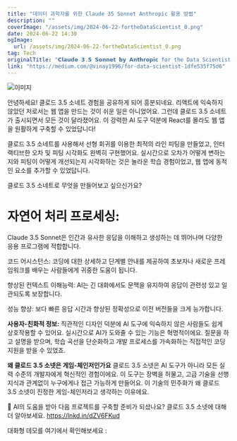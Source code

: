 ```yaml
---
title: "데이터 과학자를 위한 Claude 35 Sonnet Anthropic 활용 방법"
description: ""
coverImage: "/assets/img/2024-06-22-fortheDataScientist_0.png"
date: 2024-06-22 14:30
ogImage: 
  url: /assets/img/2024-06-22-fortheDataScientist_0.png
tag: Tech
originalTitle: "𝗖𝗹𝗮𝘂𝗱𝗲 𝟯.𝟱 𝗦𝗼𝗻𝗻𝗲𝘁 𝗯𝘆 𝗔𝗻𝘁𝗵𝗿𝗼𝗽𝗶𝗰 for the Data Scientist"
link: "https://medium.com/@vinay1996/for-data-scientist-1dfe535f75d6"
---
```



![이미지](/assets/img/2024-06-22-fortheDataScientist_0.png)

안녕하세요! 클로드 3.5 소네트 경험을 공유하게 되어 흥분되네요. 리액트에 익숙하지 않았던 저로서는 웹 앱을 만드는 것이 쉬운 일은 아니었어요. 그런데 클로드 3.5 소네트가 출시되면서 모든 것이 달라졌어요. 이 강력한 AI 도구 덕분에 React를 몰라도 웹 앱을 원활하게 구축할 수 있었답니다!

클로드 3.5 소네트를 사용해서 선형 회귀를 이용한 최적의 라인 피팅을 만들었고, 인터랙티브한 오차 및 피팅 시각화도 완벽히 구현했어요. 실시간으로 오차가 어떻게 변하는지와 피팅이 어떻게 개선되는지 시각화하는 것은 놀라운 학습 경험이었고, 웹 앱에 동적인 요소를 추가할 수 있었답니다.

클로드 3.5 소네트로 무엇을 만들어보고 싶으신가요?

<div class="content-ad"></div>

# 자연어 처리 프로세싱:
Claude 3.5 Sonnet은 인간과 유사한 응답을 이해하고 생성하는 데 뛰어나며 다양한 응용 프로그램에 적합합니다.

코드 어시스턴스:
코딩에 대한 상세하고 단계별 안내를 제공하여 초보자나 새로운 프레임워크를 배우는 사람들에게 귀중한 도움이 됩니다.

향상된 컨텍스트 이해능력:
AI는 긴 대화에서도 문맥을 유지하여 응답이 관련성 있고 일관되도록 보장합니다.

성능 향상:
보다 빠른 응답 시간과 향상된 정확성으로 이전 버전들을 크게 능가합니다.

<div class="content-ad"></div>

**사용자-친화적 정보:**
직관적인 디자인 덕분에 AI 도구에 익숙하지 않은 사람들도 쉽게 상호작용할 수 있어요.
실시간으로 AI가 도와줄 수 있는 기능은 혁명적이에요. 질문을 하고 설명을 받으며, 학습 곡선을 단순화하고 개발 프로세스를 가속화하는 직접적인 코딩 지원을 받을 수 있었죠.

**왜 클로드 3.5 소넷은 게임-체인저인가요**
클로드 3.5 소넷은 AI 도구가 아니라 모든 실력 수준의 개발자에게 혁신적인 경험이에요. 이 도구는 장벽을 허물고, 고급 기술을 선행 지식과 관계없이 누구에게나 접근 가능하게 만들어요. 이 기술의 민주화가 왜 클로드 3.5 소넷이 진정한 게임-체인저라고 생각하는 이유에요.

🚀 AI의 도움을 받아 다음 프로젝트를 구축할 준비가 되셨나요? 클로드 3.5 소넷에 대해 더 알아보세요.
https://lnkd.in/dZV6FKud

대화형 데모를 여기에서 확인해보세요 :